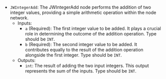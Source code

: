 - `JWIntegerAdd`: The JWIntegerAdd node performs the addition of two integer values, providing a simple arithmetic operation within the node network.
    - Inputs:
        - `a` (Required): The first integer value to be added. It plays a crucial role in determining the outcome of the addition operation. Type should be `INT`.
        - `b` (Required): The second integer value to be added. It contributes equally to the result of the addition operation alongside the first integer. Type should be `INT`.
    - Outputs:
        - `int`: The result of adding the two input integers. This output represents the sum of the inputs. Type should be `INT`.
